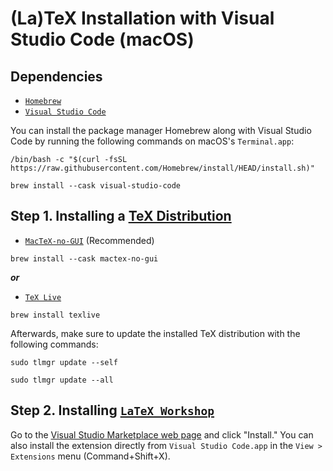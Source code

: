 # (La)TeX Installation with Visual Studio Code (macOS)
## Dependencies
- [`Homebrew`](https://brew.sh/)
- [`Visual Studio Code`](https://formulae.brew.sh/cask/visual-studio-code)

You can install the package manager Homebrew along with Visual Studio Code by running the following commands on macOS's `Terminal.app`:
```
/bin/bash -c "$(curl -fsSL https://raw.githubusercontent.com/Homebrew/install/HEAD/install.sh)"
```
```
brew install --cask visual-studio-code
```

## Step 1. Installing a [TeX Distribution](https://tug.org/levels.html)
- [`MacTeX-no-GUI`](https://formulae.brew.sh/cask/mactex-no-gui) (Recommended)
```
brew install --cask mactex-no-gui
```
***or***
- [`TeX Live`](https://formulae.brew.sh/formula/texlive)
```
brew install texlive
```
Afterwards, make sure to update the installed TeX distribution with the following commands:
```
sudo tlmgr update --self
```
```
sudo tlmgr update --all
```

## Step 2. Installing [`LaTeX Workshop`](https://github.com/James-Yu/LaTeX-Workshop)
Go to the [Visual Studio Marketplace web page](https://marketplace.visualstudio.com/items?itemName=James-Yu.latex-workshop) and click "Install." You can also install the extension directly from `Visual Studio Code.app` in the `View > Extensions` menu (Command+Shift+X).
